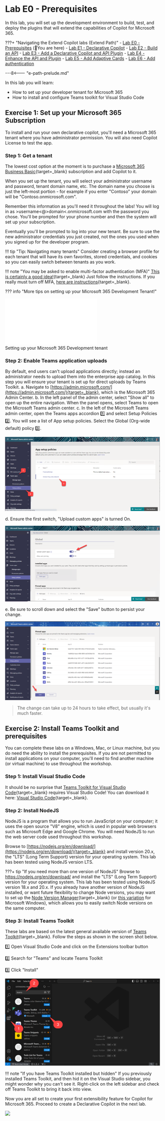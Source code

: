 
# Lab E0 - Prerequisites

In this lab, you will set up the development environment to build, test, and deploy the plugins that will extend the capabilities of Copilot for Microsoft 365.

???+ "Navigating the Extend Copilot labs (Extend Path)"
    - [Lab E0 - Prerequisites](./00-prerequisites.md) (📍You are here)
    - [Lab E1 - Declarative Copilot](./01-declarative-copilot.md)
    - [Lab E2 - Build an API](./02-build-the-api.md)
    - [Lab E3 - Add a Declarative Copilot and API Plugin](./03-add-declarative-copilot.md) 
    - [Lab E4 - Enhance the API and Plugin](./04-enhance-api-plugin.md)
    - [Lab E5 - Add Adaptive Cards](./05-add-adaptive-card.md)
    - [Lab E6 - Add authentication](./06-add-authentication.md)

---8<--- "e-path-prelude.md"

In this lab you will learn:

- How to set up your developer tenant for Microsoft 365
- How to install and configure Teams toolkit for Visual Studio Code

## Exercise 1: Set up your Microsoft 365 Subscription
To install and run your own declarative copilot, you'll need a Microsoft 365 tenant where you have administrator permission. You will also need Copilot License to test the app.

### Step 1: Get a tenant

The lowest cost option at the moment is to purchase a [Microsoft 365 Business Basic](https://www.microsoft.com/microsoft-365/business/compare-all-microsoft-365-business-products-d){target=_blank} subscription and add Copilot to it.

When you set up the tenant, you will select your administrator username and password, tenant domain name, etc. The domain name you choose is just the left-most portion - for example if you enter "Contoso" your domain will be "Contoso.onmicrosoft.com".

Remember this information as you'll need it throughout the labs! You will log in as &gt;username&lt;@&gt;domain&lt;.onmicrosoft.com with the password you chose. You'll be prompted for your phone number and then the system will set up your subscription.

Eventually you'll be prompted to log into your new tenant. Be sure to use the new administrator credentials you just created, not the ones you used when you signed up for the developer program.

!!! tip "Tip: Navigating many tenants"
    Consider creating a browser profile for each tenant that will have its own favorites, stored credentials, and cookies so you can easily swtch between tenants as you work.

!!! note "You may be asked to enable multi-factor authentication (MFA)"
    [This is certainly a good idea!](https://www.microsoft.com/security/blog/2019/08/20/one-simple-action-you-can-take-to-prevent-99-9-percent-of-account-attacks/){target=_blank} Just follow the instructions. If you really must turn off MFA, [here are instructions](https://docs.microsoft.com/en-us/answers/questions/101179/how-to-disable-the-two-factor-authentication-from.html){target=_blank}. 

??? info "More tips on setting up your Microsoft 365 Development Tenant!"
    <div class="tinyVideo">
      <iframe src="//www.youtube.com/embed/DhhpJ1UjbJ0" frameborder="0" allowfullscreen></iframe>
      <div>Setting up your Microsoft 365 Development tenant</div>
    </div>

<cc-lab-end-step lab="e0" exercise="1" step="1" />

### Step 2: Enable Teams application uploads

By default, end users can't upload applications directly; instead an administrator needs to upload them into the enterprise app catalog. In this step you will ensure your tenant is set up for direct uploads by Teams Toolkit.
a. Navigate to [https://admin.microsoft.com/](https://admin.microsoft.com/){target=_blank}, which is the Microsoft 365 Admin Center.
b. In the left panel of the admin center, select "Show all" to open up the entire navigation. When the panel opens, select Teams to open the Microsoft Teams admin center.
c. In the left of the Microsoft Teams admin center, open the Teams apps accordion 1️⃣ and select Setup Policies 2️⃣. You will see a list of App setup policies. Select the Global (Org-wide default) policy 3️⃣.

![Open the App setup policies](../../assets/images/extend-m365-copilot-00/01-007-TeamsAdmin1.png)

d. Ensure the first switch, "Upload custom apps" is turned On.

![Open the App setup policies](../../assets/images/extend-m365-copilot-00/01-008-TeamsAdmin2.png)

e. Be sure to scroll down and select the "Save" button to persist your change.

![Open the App setup policies](../../assets/images/extend-m365-copilot-00/01-008-TeamsAdmin2b.png)

> The change can take up to 24 hours to take effect, but usually it's much faster.

<cc-lab-end-step lab="e0" exercise="1" step="2" />

## Exercise 2: Install Teams Toolkit and prerequisites
You can complete these labs on a Windows, Mac, or Linux machine, but you do need the ability to install the prerequisites. If you are not permitted to install applications on your computer, you'll need to find another machine (or virtual machine) to use throughout the workshop.

### Step 1: Install Visual Studio Code

It should be no surprise that [Teams Toolkit for Visual Studio Code](){target=_blank} requires Visual Studio Code! You can download it here: [Visual Studio Code](https://code.visualstudio.com/download){target=_blank}.

<cc-lab-end-step lab="e0" exercise="2" step="1" />

### Step 2: Install NodeJS

NodeJS is a program that allows you to run JavaScript on your computer; it uses the open source "V8" engine, which is used in popular web browsers such as Microsoft Edge and Google Chrome. You will need NodeJS to run the web server code used throughout this workshop.

Browse to [https://nodejs.org/en/download/](https://nodejs.org/en/download/){target=_blank} and install version 20.x, the "LTS" (Long Term Support) version for your operating system. This lab has been tested using NodeJS version LTS.

???+ tip "If you need more than one version of NodeJS"
    Browse to https://nodejs.org/en/download/ and install the "LTS" (Long Term Support) version for your operating system. This lab has been tested using NodeJS version 18.x and 20.x. If you already have another version of NodeJS installed, or want future flexibility to change Node versions, you may want to set up the [Node Version Manager](https://github.com/nvm-sh/nvm){target=_blank} (or [this variation](https://github.com/coreybutler/nvm-windows) for Microsoft Windows), which allows you to easily switch Node versions on the same computer.

<cc-lab-end-step lab="e0" exercise="2" step="2" />

### Step 3: Install Teams Toolkit

These labs are based on the latest general available version of [Teams Toolkit](https://marketplace.visualstudio.com/items?itemName=TeamsDevApp.ms-teams-vscode-extension){target=_blank}.
Follow the steps as shown in the screen shot below.

1️⃣ Open Visual Studio Code and click on the Extensions toolbar button

2️⃣ Search for "Teams" and locate Teams Toolkit

3️⃣ Click "Install"

![Open the App setup policies](../../assets/images/extend-m365-copilot-00/install-ttk.png)

!!! note "If you have Teams Toolkit installed but hidden"
    If you previously installed Teams Toolkit, and then hid it on the Visual Studio sidebar, you might wonder why you can't see it. Right-click on the left sidebar and check off Teams Toolkit to bring it back into view.

<cc-lab-end-step lab="e0" exercise="2" step="3" />
    
Now you are all set to create your first extensibility feature for Copilot for Microsoft 365. Proceed to create a Declarative Copilot in the next lab. 

<img src="https://pnptelemetry.azurewebsites.net/copilot-camp/extend-m365-copilot/00-prerequisites" />